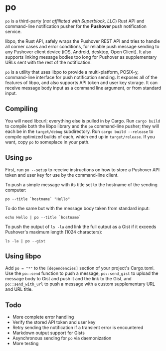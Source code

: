 po
==

`po` is a third-party (*not affiliated with Superblock, LLC*) Rust API and command-line notification pusher for the **Pushover** push notification service.

libpo, the Rust API, safely wraps the Pushover REST API and tries to handle all corner cases and error conditions, for reliable push message sending to any Pushover client device (iOS, Android, desktop, Open Client). It also supports linking message bodies too long for Pushover as supplementary URLs sent with the rest of the notification.

`po` is a utility that uses libpo to provide a multi-platform, POSIX-y, command-line interface for push notification sending. It exposes all of the features of libpo, and also supports API token and user key storage. It can receive message body input as a command line argument, or from standard input.

## Compiling
You will need libcurl; everything else is pulled in by Cargo.
Run `cargo build` to compile both the libpo library and the `po` command-line pusher; they will each be in the `target/debug` subdirectory. Run `cargo build --release` to compile optimized builds of each, which end up in `target/release`. If you want, copy `po` to someplace in your path.

## Using `po`
First, run `po --setup` to receive instructions on how to store a Pushover API token and user key for use by the command-line client.

To push a simple message with its title set to the hostname of the sending computer:

```po --title `hostname` "Hello"```

To do the same but with the message body taken from standard input:

```echo Hello | po --title `hostname` ```

To push the output of `ls -la` and link the full output as a Gist if it exceeds Pushover's maximum length (1024 characters):

```ls -la | po --gist```

## Using libpo

Add `po = "*"` to the `[dependencies]` section of your project's Cargo.toml. Use the `po::send` function to push a message, `po::send_gist` to upload the message body to Gist and push it and the link to the Gist, and `po::send_with_url` to push a message with a custom supplementary URL and URL title.

## Todo
* More complete error handling
* Verify the stored API token and user key
* Retry sending the notification if a transient error is encountered
* Markdown output support for Gists
* Asynchronous sending for `po` via daemonization
* More testing
